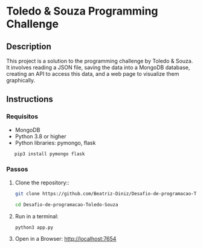 # Toledo & Souza Programming Challenge

## Description

This project is a solution to the programming challenge by Toledo & Souza. It involves reading a JSON file, saving the data into a MongoDB database, creating an API to access this data, and a web page to visualize them graphically.

## Instructions

### Requisitos

- MongoDB
- Python 3.8 or higher
- Python libraries: pymongo, flask

```bash
   pip3 install pymongo flask
```

### Passos

1. Clone the repository::
   ```bash
   git clone https://github.com/Beatriz-Diniz/Desafio-de-programacao-Toledo-Souza.git
   
   cd Desafio-de-programacao-Toledo-Souza
   ```
2. Run in a terminal:

   ```bash
   python3 app.py
   ```

3. Open in a Browser: <http://localhost:7654>
